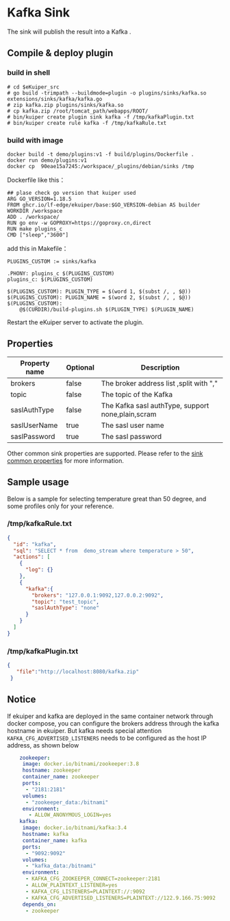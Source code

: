 # Kafka Sink

The sink will publish the result into a Kafka .

## Compile & deploy plugin

### build in shell
```shell
# cd $eKuiper_src
# go build -trimpath --buildmode=plugin -o plugins/sinks/kafka.so extensions/sinks/kafka/kafka.go
# zip kafka.zip plugins/sinks/kafka.so
# cp kafka.zip /root/tomcat_path/webapps/ROOT/
# bin/kuiper create plugin sink kafka -f /tmp/kafkaPlugin.txt
# bin/kuiper create rule kafka -f /tmp/kafkaRule.txt
```

### build with image
```
docker build -t demo/plugins:v1 -f build/plugins/Dockerfile .
docker run demo/plugins:v1
docker cp  90eae15a7245:/workspace/_plugins/debian/sinks /tmp
```
Dockerfile like this：
```
## plase check go version that kuiper used
ARG GO_VERSION=1.18.5
FROM ghcr.io/lf-edge/ekuiper/base:$GO_VERSION-debian AS builder
WORKDIR /workspace
ADD . /workspace/
RUN go env -w GOPROXY=https://goproxy.cn,direct
RUN make plugins_c
CMD ["sleep","3600"]
```
add this in Makefile：
```
PLUGINS_CUSTOM := sinks/kafka

.PHONY: plugins_c $(PLUGINS_CUSTOM)
plugins_c: $(PLUGINS_CUSTOM)

$(PLUGINS_CUSTOM): PLUGIN_TYPE = $(word 1, $(subst /, , $@))
$(PLUGINS_CUSTOM): PLUGIN_NAME = $(word 2, $(subst /, , $@))
$(PLUGINS_CUSTOM):
	@$(CURDIR)/build-plugins.sh $(PLUGIN_TYPE) $(PLUGIN_NAME)
```

Restart the eKuiper server to activate the plugin.

## Properties

| Property name | Optional | Description                                       |
|---------------|----------|---------------------------------------------------|
| brokers       | false    | The broker address list ,split with ","           |
| topic         | false    | The topic of the Kafka                            |
| saslAuthType  | false    | The Kafka sasl authType, support none,plain,scram |
| saslUserName  | true     | The sasl user name                                |
| saslPassword  | true     | The sasl password                                 |


Other common sink properties are supported. Please refer to the [sink common properties](../overview.md#common-properties) for more information.

## Sample usage

Below is a sample for selecting temperature great than 50 degree, and some profiles only for your reference.

### /tmp/kafkaRule.txt
```json
{
  "id": "kafka",
  "sql": "SELECT * from  demo_stream where temperature > 50",
  "actions": [
    {
      "log": {}
    },
    { 
      "kafka":{
        "brokers": "127.0.0.1:9092,127.0.0.2:9092",
        "topic": "test_topic",
        "saslAuthType": "none"
      }
    }
  ]
}
```
### /tmp/kafkaPlugin.txt
```json
{
   "file":"http://localhost:8080/kafka.zip"
 }
```

## Notice

If ekuiper and kafka are deployed in the same container network through docker compose, you can configure the brokers address through the kafka hostname in ekuiper.
But kafka needs special attention `` KAFKA_CFG_ADVERTISED_LISTENERS `` needs to be configured as the host IP address, as shown below

```yaml
    zookeeper:
     image: docker.io/bitnami/zookeeper:3.8
     hostname: zookeeper
     container_name: zookeeper
     ports:
      - "2181:2181"
     volumes:
      - "zookeeper_data:/bitnami"
     environment:
       - ALLOW_ANONYMOUS_LOGIN=yes
    kafka:
     image: docker.io/bitnami/kafka:3.4
     hostname: kafka
     container_name: kafka
     ports:
      - "9092:9092"
     volumes:
      - "kafka_data:/bitnami"
     environment:
      - KAFKA_CFG_ZOOKEEPER_CONNECT=zookeeper:2181
      - ALLOW_PLAINTEXT_LISTENER=yes
      - KAFKA_CFG_LISTENERS=PLAINTEXT://:9092
      - KAFKA_CFG_ADVERTISED_LISTENERS=PLAINTEXT://122.9.166.75:9092
     depends_on:
      - zookeeper
```